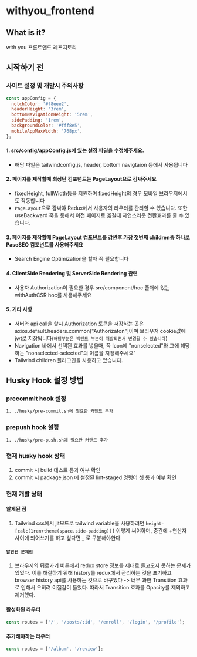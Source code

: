 # withyou_frontend

## What is it?

with you 프론트앤드 레포지토리

## 시작하기 전

### 사이트 설정 및 개발시 주의사항

```js
const appConfig = {
  notchColor: '#f8eee2',
  headerHeight: '3rem',
  bottomNavigationHeight: '5rem',
  sidePadding: '1rem',
  backgroundColor: '#fff8e5',
  mobileAppMaxWidth: '768px',
};
```

#### 1. src/config/appConfig.js에 있는 설정 파일을 수정해주세요.

- 해당 파일은 tailwindconfig.js, header, bottom navigtaion 등에서 사용됩니다

#### 2. 페이지를 제작할때 최상단 컴포넌트는 PageLayout으로 감싸주세요

- fixedHeight, fullWidth등을 지원하며 fixedHeight의 경우 모바일 브라우저에서도 작동합니다
- `PageLayout`으로 감싸야 Redux에서 사용자의 라우터를 관리할 수 있습니다. 또한 useBackward 훅을 통해서 이전 페이지로 옮길때 자연스러운 전환효과를 줄 수 있습니다.

#### 3. 페이지를 제작할때 PageLayout 컴포넌트를 감싼후 가장 첫번째 children중 하나로 PaseSEO 컴포넌트를 사용해주세요

- Search Engine Optimization을 할때 꼭 필요합니다

#### 4. ClientSide Rendering 및 ServerSide Rendering 관련

- 사용자 Authorization이 필요한 경우 src/component/hoc 폴더에 있는 withAuthCSR hoc를 사용해주세요

#### 5. 기타 사항

- 서버와 api call을 할시 Authorization 토큰을 저장하는 곳은 axios.default.headers.common["Authorizaton"]이며 브라우저 cookie값에 jwt로
  저장됩니다(`해당부분은 백앤드 부분이 개발되면서 변경될 수 있습니다`)
- Navigation 바에서 선택된 효과를 넣을때, 꼭 Icon에 "nonselected"와 그에 해당하는 "nonselected-selected"의 이름을 지정해주세요"
- Tailwind children 플러그인을 사용하고 있습니다.

## Husky Hook 설정 방법

### precommit hook 설정

```bash
1. ./husky/pre-commit.sh에 필요한 커맨드 추가
```

### prepush hook 설정

```bash
1. ./husky/pre-push.sh에 필요한 커맨드 추가
```

### 현재 husky hook 상태

1. commit 시 build 테스트 통과 여부 확인
2. commit 시 package.json 에 설정된 lint-staged 명령어 셋 통과 여부 확인

### 현재 개발 상태

#### 알게된 점

1. Tailwind css에서 jit모드로 tailwind variable을 사용하려면 `height-[calc(1rem+theme(space.side-padding))]` 이렇게 써야하며, 중간에 +연산자 사이에
   띄어쓰기를 하고 싶다면 \_ 로 구분해야한다

#### `발견된 문제점`

1. 브라우저의 뒤로가기 버튼에서 redux store 정보를 제대로 들고오지 못하는 문제가 있었다. 이를 해결하기 위해 history를 redux에서 관리하는 것을 포기하고 browser history api를
   사용하는 것으로 바꾸었다 -> 너무 과한 Transition 효과로 인해서 오히려 이질감이 들었다. 따라서 Transition 효과를 Opacity를 제외하고 제거했다.

#### 활성화된 라우터

```js
const routes = ['/', '/posts/:id', '/enroll', '/login', '/profile'];
```

#### 추가해야하는 라우터

```js
const routes = ['/album', '/review'];
```
